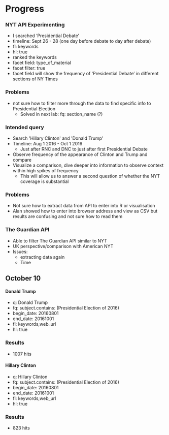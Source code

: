 # Progress
### NYT API Experimenting
+ I searched ‘Presidential Debate’
+ timeline: Sept 26 - 28 (one day before debate to day after debate)
+ fl: keywords 
+ hl: true
+ ranked the keywords
+ facet field: type_of_material
+ facet filter: true
+ facet field will show the frequency of ‘Presidential Debate’ in different sections of NY Times

### Problems
+ not sure how to filter more through the data to find specific info to Presidential Election
  + Solved in next lab: fq: section_name (?)
  
### Intended query
+ Search 'Hillary Clinton' and 'Donald Trump'
+ Timeline: Aug 1 2016 - Oct 1 2016
  + Just after RNC and DNC to just after first Presidential Debate
+ Observe frequency of the appearance of Clinton and Trump and compare
+ Visualize a comparison, dive deeper into information to observe context within high spikes of frequency
  + This will allow us to answer a second question of whether the NYT coverage is substantial
 
### Problems
+ Not sure how to extract data from API to enter into R or visualisation
+ Alan showed how to enter into browser address and view as CSV but results are confusing and not sure how to read them

### The Guardian API
+ Able to filter The Guardian API similar to NYT
+ UK perspective/comparison with American NYT
+ Issues:
  + extracting data again
  + Time
  
## October 10
#### Donald Trump
+ q: Donald Trump
+ fq: subject.contains: (Presidential Election of 2016)
+ begin_date: 20160801
+ end_date: 20161001
+ fl: keywords,web_url
+ hl: true

### Results
+ 1007 hits

#### Hillary Clinton
+ q: Hillary Clinton
+ fq: subject.contains: (Presidential Election of 2016)
+ begin_date: 20160801
+ end_date: 20161001
+ fl: keywords,web_url
+ hl: true

### Results
+ 823 hits

